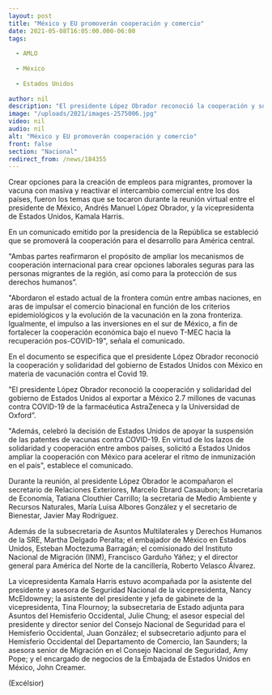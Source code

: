 ```yaml
---
layout: post
title: "México y EU promoverán cooperación y comercio"
date: 2021-05-08T16:05:00.000-06:00
tags:
  
  - AMLO
  
  - México
  
  - Estados Unidos
  
author: nil
description: "El presidente López Obrador reconoció la cooperación y solidaridad del gobierno de Estados Unidos con México en materia de vacunación contra el Covid-19"
image: "/uploads/2021/images-2575006.jpg"
video: nil
audio: nil
alt: "México y EU promoverán cooperación y comercio"
front: false
section: "Nacional"
redirect_from: /news/184355
---
```


Crear opciones para la creación de empleos para migrantes, promover la vacuna con masiva y reactivar el intercambio comercial entre los dos países, fueron los temas que se tocaron durante la reunión virtual entre el presidente de México, Andrés Manuel López Obrador, y la vicepresidenta de Estados Unidos, Kamala Harris.

En un comunicado emitido por la presidencia de la República se estableció que se promoverá la cooperación para el desarrollo para América central.

"Ambas partes reafirmaron el propósito de ampliar los mecanismos de cooperación internacional para crear opciones laborales seguras para las personas migrantes de la región, así como para la protección de sus derechos humanos”.

"Abordaron el estado actual de la frontera común entre ambas naciones, en aras de impulsar el comercio binacional en función de los criterios epidemiológicos y la evolución de la vacunación en la zona fronteriza. Igualmente, el impulso a las inversiones en el sur de México, a fin de fortalecer la cooperación económica bajo el nuevo T-MEC hacia la recuperación pos-COVID-19", señala el comunicado.

En el documento se especifica que el presidente López Obrador reconoció la cooperación y solidaridad del gobierno de Estados Unidos con México en materia de vacunación contra el Covid 19.

"El presidente López Obrador reconoció la cooperación y solidaridad del gobierno de Estados Unidos al exportar a México 2.7 millones de vacunas contra COVID-19 de la farmacéutica AstraZeneca y la Universidad de Oxford”.

"Además, celebró la decisión de Estados Unidos de apoyar la suspensión de las patentes de vacunas contra COVID-19. En virtud de los lazos de solidaridad y cooperación entre ambos países, solicitó a Estados Unidos ampliar la cooperación con México para acelerar el ritmo de inmunización en el país", establece el comunicado.

Durante la reunión, al presidente López Obrador le acompañaron el secretario de Relaciones Exteriores, Marcelo Ebrard Casaubon; la secretaria de Economía, Tatiana Clouthier Carrillo; la secretaria de Medio Ambiente y Recursos Naturales, María Luisa Albores González y el secretario de Bienestar, Javier May Rodríguez.

Además de la subsecretaria de Asuntos Multilaterales y Derechos Humanos de la SRE, Martha Delgado Peralta; el embajador de México en Estados Unidos, Esteban Moctezuma Barragán; el comisionado del Instituto Nacional de Migración (INM), Francisco Garduño Yáñez; y el director general para América del Norte de la cancillería, Roberto Velasco Álvarez.

La vicepresidenta Kamala Harris estuvo acompañada por la asistente del presidente y asesora de Seguridad Nacional de la vicepresidenta, Nancy McEldowney; la asistente del presidente y jefa de gabinete de la vicepresidenta, Tina Flournoy; la subsecretaria de Estado adjunta para Asuntos del Hemisferio Occidental, Julie Chung; el asesor especial del presidente y director senior del Consejo Nacional de Seguridad para el Hemisferio Occidental, Juan González; el subsecretario adjunto para el Hemisferio Occidental del Departamento de Comercio, Ian Saunders; la asesora senior de Migración en el Consejo Nacional de Seguridad, Amy Pope; y el encargado de negocios de la Embajada de Estados Unidos en México, John Creamer.

(Excélsior)